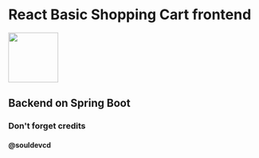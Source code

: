 <h1>React Basic Shopping Cart frontend</h1>
<img src='https://upload.wikimedia.org/wikipedia/commons/thumb/a/a7/React-icon.svg/2300px-React-icon.svg.png' height='100px'>
<h2>Backend on Spring Boot</h2>
<h3>Don't forget credits</h3>
<h4>@souldevcd</h4>
